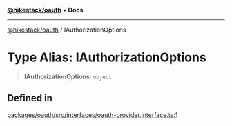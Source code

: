 [**@hikestack/oauth**](/official/reference/oauth/index.md) • **Docs**

***

[@hikestack/oauth](/official/reference/oauth/globals.md) / IAuthorizationOptions

# Type Alias: IAuthorizationOptions

> **IAuthorizationOptions**: `object`

## Defined in

[packages/oauth/src/interfaces/oauth-provider.interface.ts:1](https://github.com/hikestack/hike/blob/52383186e258bf337fb21483cef3f6798e622fe1/packages/oauth/src/interfaces/oauth-provider.interface.ts#L1)
